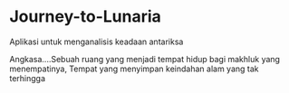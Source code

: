 # Journey-to-Lunaria
Aplikasi untuk menganalisis keadaan antariksa



Angkasa....Sebuah ruang yang menjadi tempat hidup bagi makhluk yang menempatinya,
Tempat yang menyimpan keindahan alam yang tak terhingga
